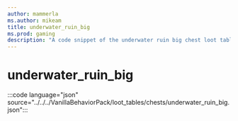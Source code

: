```yaml
---
author: mammerla
ms.author: mikeam
title: underwater_ruin_big
ms.prod: gaming
description: "A code snippet of the underwater ruin big chest loot table"
---
```


# underwater_ruin_big

:::code language="json" source="../../../VanillaBehaviorPack/loot_tables/chests/underwater_ruin_big.json":::
